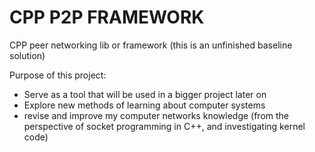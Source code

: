 # CPP P2P FRAMEWORK
CPP peer networking lib or framework (this is an unfinished baseline solution)

Purpose of this project:
- Serve as a tool that will be used in a bigger project later on
- Explore new methods of learning about computer systems
- revise and improve my computer networks knowledge (from the perspective of socket programming in C++, and investigating kernel code)
